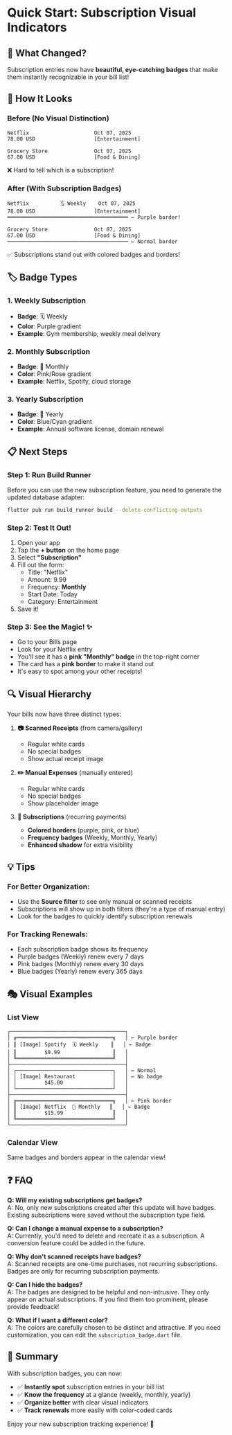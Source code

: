 # Quick Start: Subscription Visual Indicators

## 🎯 What Changed?

Subscription entries now have **beautiful, eye-catching badges** that make them instantly recognizable in your bill list!

## 🎨 How It Looks

### Before (No Visual Distinction)
```
Netflix                     Oct 07, 2025
78.00 USD                   [Entertainment]

Grocery Store               Oct 07, 2025  
67.00 USD                   [Food & Dining]
```
❌ Hard to tell which is a subscription!

### After (With Subscription Badges)
```
Netflix          🗓️ Weekly    Oct 07, 2025
78.00 USD                   [Entertainment]
═══════════════════════════════════════ ← Purple border!

Grocery Store               Oct 07, 2025  
67.00 USD                   [Food & Dining]
─────────────────────────────────────── ← Normal border
```
✅ Subscriptions stand out with colored badges and borders!

## 🏷️ Badge Types

### 1. Weekly Subscription
- **Badge**: 🗓️ Weekly
- **Color**: Purple gradient
- **Example**: Gym membership, weekly meal delivery

### 2. Monthly Subscription  
- **Badge**: 📅 Monthly
- **Color**: Pink/Rose gradient
- **Example**: Netflix, Spotify, cloud storage

### 3. Yearly Subscription
- **Badge**: 📆 Yearly
- **Color**: Blue/Cyan gradient
- **Example**: Annual software license, domain renewal

## 📋 Next Steps

### Step 1: Run Build Runner
Before you can use the new subscription feature, you need to generate the updated database adapter:

```bash
flutter pub run build_runner build --delete-conflicting-outputs
```

### Step 2: Test It Out!
1. Open your app
2. Tap the **+ button** on the home page
3. Select **"Subscription"**
4. Fill out the form:
   - Title: "Netflix"
   - Amount: 9.99
   - Frequency: **Monthly**
   - Start Date: Today
   - Category: Entertainment
5. Save it!

### Step 3: See the Magic! ✨
- Go to your Bills page
- Look for your Netflix entry
- You'll see it has a **pink "Monthly" badge** in the top-right corner
- The card has a **pink border** to make it stand out
- It's easy to spot among your other receipts!

## 🔍 Visual Hierarchy

Your bills now have three distinct types:

1. **📷 Scanned Receipts** (from camera/gallery)
   - Regular white cards
   - No special badges
   - Show actual receipt image

2. **✏️ Manual Expenses** (manually entered)
   - Regular white cards  
   - No special badges
   - Show placeholder image

3. **🔄 Subscriptions** (recurring payments)
   - **Colored borders** (purple, pink, or blue)
   - **Frequency badges** (Weekly, Monthly, Yearly)
   - **Enhanced shadow** for extra visibility

## 💡 Tips

### For Better Organization:
- Use the **Source filter** to see only manual or scanned receipts
- Subscriptions will show up in both filters (they're a type of manual entry)
- Look for the badges to quickly identify subscription renewals

### For Tracking Renewals:
- Each subscription badge shows its frequency
- Purple badges (Weekly) renew every 7 days
- Pink badges (Monthly) renew every 30 days
- Blue badges (Yearly) renew every 365 days

## 🎭 Visual Examples

### List View
```
┌─────────────────────────────────────┐
│ ╔═══════════════════════════════╗   │ ← Purple border
│ ║ [Image] Spotify  🗓️ Weekly    ║   │ ← Badge
│ ║         $9.99                 ║   │
│ ╚═══════════════════════════════╝   │
├─────────────────────────────────────┤
│ ┌───────────────────────────────┐   │ ← Normal
│ │ [Image] Restaurant            │   │ ← No badge
│ │         $45.00                │   │
│ └───────────────────────────────┘   │
├─────────────────────────────────────┤
│ ╔═══════════════════════════════╗   │ ← Pink border
│ ║ [Image] Netflix  📅 Monthly   ║   │ ← Badge
│ ║         $15.99                ║   │
│ ╚═══════════════════════════════╝   │
└─────────────────────────────────────┘
```

### Calendar View
Same badges and borders appear in the calendar view!

## ❓ FAQ

**Q: Will my existing subscriptions get badges?**  
A: No, only new subscriptions created after this update will have badges. Existing subscriptions were saved without the subscription type field.

**Q: Can I change a manual expense to a subscription?**  
A: Currently, you'd need to delete and recreate it as a subscription. A conversion feature could be added in the future.

**Q: Why don't scanned receipts have badges?**  
A: Scanned receipts are one-time purchases, not recurring subscriptions. Badges are only for recurring subscription payments.

**Q: Can I hide the badges?**  
A: The badges are designed to be helpful and non-intrusive. They only appear on actual subscriptions. If you find them too prominent, please provide feedback!

**Q: What if I want a different color?**  
A: The colors are carefully chosen to be distinct and attractive. If you need customization, you can edit the `subscription_badge.dart` file.

## 🚀 Summary

With subscription badges, you can now:
- ✅ **Instantly spot** subscription entries in your bill list
- ✅ **Know the frequency** at a glance (weekly, monthly, yearly)
- ✅ **Organize better** with clear visual indicators
- ✅ **Track renewals** more easily with color-coded cards

Enjoy your new subscription tracking experience! 🎉
